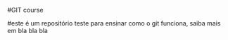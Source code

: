 #GIT course

#este é um repositório teste para ensinar como o git funciona, saiba mais em bla bla bla
